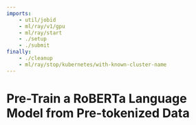 ```yaml
---
imports:
    - util/jobid
    - ml/ray/v1/gpu
    - ml/ray/start
    - ./setup
    - ./submit
finally:
    - ./cleanup
    - ml/ray/stop/kubernetes/with-known-cluster-name
---
```


# Pre-Train a RoBERTa Language Model from Pre-tokenized Data

